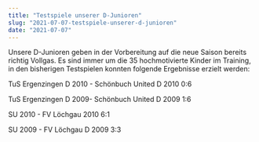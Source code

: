 ```yaml
---
title: "Testspiele unserer D-Junioren"
slug: "2021-07-07-testspiele-unserer-d-junioren"
date: "2021-07-07"
---
```

Unsere D-Junioren geben in der Vorbereitung auf die neue Saison bereits richtig Vollgas. Es sind immer um die 35 hochmotivierte Kinder im Training, in den bisherigen Testspielen konnten folgende Ergebnisse erzielt werden:


TuS Ergenzingen D 2010 - Schönbuch United D 2010 0:6

TuS Ergenzingen D 2009- Schönbuch United D 2009 1:6

SU 2010 - FV Löchgau 2010 6:1

SU 2009 - FV Löchgau D 2009 3:3
